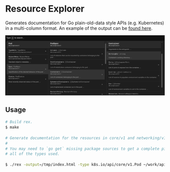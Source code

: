 # Resource Explorer

Generates documentation for Go plain-old-data style APIs (e.g. Kubernetes) in a
multi-column format. An example of the output can be [found here][example].

![screenshot](screenshot.png "Screenshot")

## Usage

```bash
# Build rex.
$ make

# Generate documentation for the resources in core/v1 and networking/v1.
#
# You may need to `go get` missing package sources to get a complete picture of
# all of the types used.

$ ./rex -output=/tmp/index.html -type k8s.io/api/core/v1.Pod ~/work/api/core/v1 ~/work/api/networking/v1
```

[example]: https://bowei.github.io/k8s/core.html#k8s.io/api/core/v1.Pod/Spec/Containers/WorkingDir

